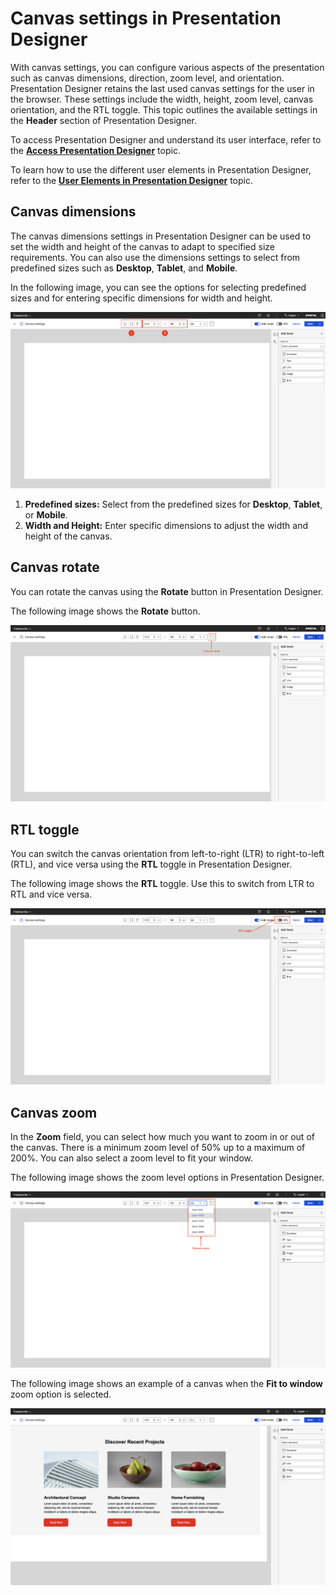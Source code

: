 # Canvas settings in Presentation Designer

With canvas settings, you can configure various aspects of the presentation such as canvas dimensions, direction, zoom level, and orientation. Presentation Designer retains the last used canvas settings for the user in the browser. These settings include the width, height, zoom level, canvas orientation, and the RTL toggle. This topic outlines the available settings in the **Header** section of Presentation Designer.

To access Presentation Designer and understand its user interface, refer to the **[Access Presentation Designer](../access/index.md)** topic.

To learn how to use the different user elements in Presentation Designer, refer to the **[User Elements in Presentation Designer](../usage/user_elements.md)** topic. 

## Canvas dimensions

The canvas dimensions settings in Presentation Designer can be used to set the width and height of the canvas to adapt to specified size requirements. You can also use the dimensions settings to select from predefined sizes such as **Desktop**, **Tablet**, and **Mobile**.

In the following image, you can see the options for selecting predefined sizes and for entering specific dimensions for width and height.

![](../../../../assets/HCL_Presentation_Designer_Canvas_Settings_Dimensions.png)

1. **Predefined sizes:** Select from the predefined sizes for **Desktop**, **Tablet**, or **Mobile**.
2. **Width and Height:** Enter specific dimensions to adjust the width and height of the canvas.

## Canvas rotate

You can rotate the canvas using the **Rotate** button in Presentation Designer.

The following image shows the **Rotate** button.

![](../../../../assets/HCL_Presentation_Designer_Canvas_Settings_Rotate.png)

## RTL toggle

You can switch the canvas orientation from left-to-right (LTR) to right-to-left (RTL), and vice versa using the **RTL** toggle in Presentation Designer.

The following image shows the **RTL** toggle. Use this to switch from LTR to RTL and vice versa.

![](../../../../assets/HCL_Presentation_Designer_Canvas_Settings_Direction.png)

## Canvas zoom

In the **Zoom** field, you can select how much you want to zoom in or out of the canvas. There is a minimum zoom level of 50% up to a maximum of 200%. You can also select a zoom level to fit your window.

The following image shows the zoom level options in Presentation Designer.

![](../../../../assets/HCL_Presentation_Designer_Canvas_Settings_Zoom.png)

The following image shows an example of a canvas when the **Fit to window** zoom option is selected.

![](../../../../assets/HCL_Presentation_Designer_Canvas_Settings_Zoom_Fit_to_Window.png)
